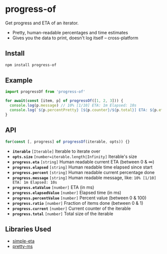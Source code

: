 # progress-of

Get progress and ETA of an iterator.

* Pretty, human-readable percentages and time estimates
* Gives you the data to print, doesn't log itself – cross-platform

## Install

```sh
npm install progress-of
```

## Example

```js
import progressOf from 'progress-of'

for await(const [item, p] of progressOf([1, 2, 3])) {
  console.log(p.message) // 10% [1/10] ETA: 1m Elapsed: 10s
  console.log(`${p.percentPretty} [${p.counter}/${p.total}] ETA: ${p.etaPretty} Elapsed: ${p.elapsedPretty}`)
}
```

## API

```js
for(const [, progress] of progressOf(iterable, opts)) {}
```

* **`iterable`** `[Iterable]` Iterable to iterate over
* **`opts.size`** `[number=iterable.length|Infinity]` Iterable's size
* **`progress.eta`** `[string]` Human readable current ETA (between 0 & ∞)
* **`progress.elapsed`** `[string]` Human readable time elapsed since start
* **`progress.percent`** `[string]` Human readable current percentage done
* **`progress.message`** `[string]` Human readable message, like: `10% [1/10] ETA: 1m Elapsed: 10s`
* **`progress.etaValue`** `[number]` ETA (in ms)
* **`progress.elapsedValue`** `[number]` Elapsed time (in ms)
* **`progress.percentValue`** `[number]` Percent value (between 0 & 100)
* **`progress.ratio`** `[number]` Fraction of items done (between 0 & 1)
* **`progress.current`** `[number]` Current counter of the iterable
* **`progress.total`** `[number]` Total size of the iterable

## Libraries Used

* [simple-eta](https://github.com/legraphista/eta)
* [pretty-ms](https://github.com/sindresorhus/pretty-ms)
